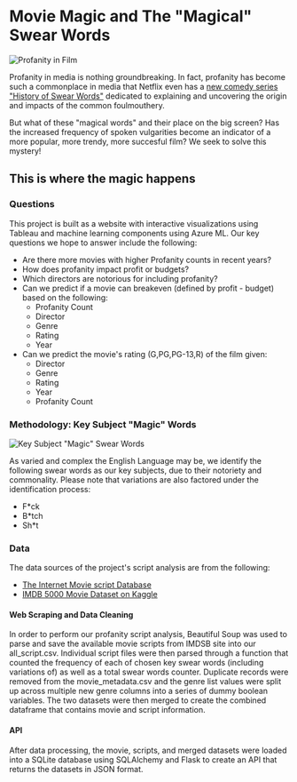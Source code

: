 # Movie Magic and The "Magical" Swear Words
![Profanity in Film](https://nofilmschool.com/sites/default/files/styles/article_1500/public/wow.jpg?itok=6r6h97Z1)

Profanity in media is nothing groundbreaking. In fact, profanity has become such a commonplace in media that Netflix even has a [new comedy series "History of Swear Words"](https://www.netflix.com/title/81305757) dedicated to explaining and uncovering the origin and impacts of the common foulmouthery. 

But what of these "magical words" and their place on the big screen? Has the increased frequency of spoken vulgarities become an indicator of a more popular, more trendy, more succesful film? We seek to solve this mystery!

## This is where the magic happens

### Questions
This project is built as a website with interactive visualizations using Tableau and machine learning components using Azure ML. Our key questions we hope to answer include the following:

* Are there more movies with higher Profanity counts in recent years?
* How does profanity impact profit or budgets?
* Which directors are notorious for including profanity?
* Can we predict if a movie can breakeven (defined by profit - budget) based on the following:
  * Profanity Count
  * Director
  * Genre
  * Rating
  * Year
* Can we predict the movie's rating (G,PG,PG-13,R) of the film given: 
  * Director
  * Genre
  * Rating
  * Year
  * Profanity Count 

### Methodology: Key Subject "Magic" Words
![Key Subject "Magic" Swear Words](https://bicontent.businessinsurance.com/4932e90f-7e6c-4bad-90b9-85f79c7723fd.jpg)

As varied and complex the English Language may be, we identify the following swear words as our key subjects, due to their notoriety and commonality. Please note that variations are also factored under the identification process:
* F*ck
* B*tch
* Sh*t

### Data

The data sources of the project's script analysis are from the following:
* [The Internet Movie script Database](https://imsdb.com/all-scripts.html)
* [IMDB 5000 Movie Dataset on Kaggle](https://www.kaggle.com/carolzhangdc/imdb-5000-movie-dataset)

#### Web Scraping and Data Cleaning

In order to perform our profanity script analysis, Beautiful Soup was used to parse and save the available movie scripts from IMDSB site into our all_script.csv.  Individual script files were then parsed through a function that counted the frequency of each of chosen key swear words (including variations of) as well as a total swear words counter. Duplicate records were removed from the movie_metadata.csv and the genre list values were split up across multiple new genre columns into a series of dummy  boolean variables. The two datasets were then merged to create the combined dataframe that contains movie and script information.

#### API

After data processing, the movie, scripts, and merged datasets were loaded into a SQLite database using SQLAlchemy and Flask to create an API that returns the datasets in JSON format.


